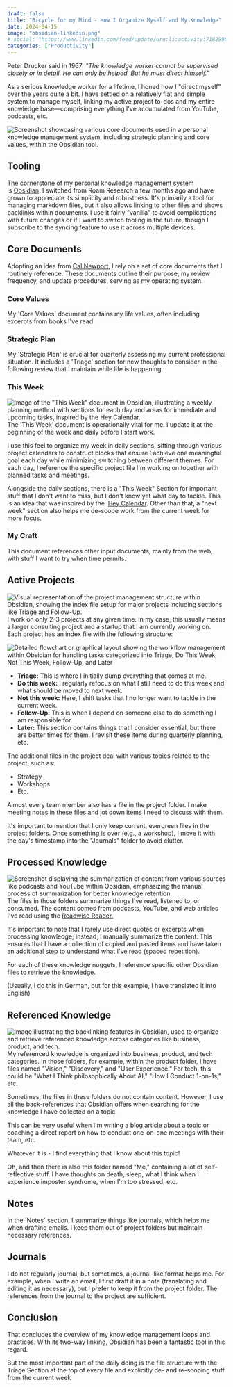 ```yaml
---
draft: false
title: "Bicycle for my Mind - How I Organize Myself and My Knowledge"
date: 2024-04-15
image: "obsidian-linkedin.png"
# social: "https://www.linkedin.com/feed/update/urn:li:activity:7182998963174658048/"
categories: ["Productivity"]
---
```


Peter Drucker said in 1967: _"The knowledge worker cannot be supervised closely or in detail. He can only be helped. But he must direct himself.”_

As a serious knowledge worker for a lifetime, I honed how I "direct myself" over the years quite a bit. I have settled on a relatively flat and simple system to manage myself, linking my active project to-dos and my entire knowledge base—comprising everything I've accumulated from YouTube, podcasts, etc.

![Screenshot showcasing various core documents used in a personal knowledge management system, including strategic planning and core values, within the Obsidian tool.](obsidian-documents.png)

## Tooling

The cornerstone of my personal knowledge management system is [Obsidian](https://obsidian.md/). I switched from Roam Research a few months ago and have grown to appreciate its simplicity and robustness. It's primarily a tool for managing markdown files, but it also allows linking to other files and shows backlinks within documents. I use it fairly "vanilla" to avoid complications with future changes or if I want to switch tooling in the future, though I subscribe to the syncing feature to use it across multiple devices.

## Core Documents

Adopting an idea from [Cal Newport](https://calnewport.com/), I rely on a set of core documents that I routinely reference. These documents outline their purpose, my review frequency, and update procedures, serving as my operating system.

### Core Values

My 'Core Values' document contains my life values, often including excerpts from books I've read.

### Strategic Plan

My 'Strategic Plan' is crucial for quarterly assessing my current professional situation. It includes a 'Triage' section for new thoughts to consider in the following review that I maintain while life is happening.

### This Week

![Image of the "This Week" document in Obsidian, illustrating a weekly planning method with sections for each day and areas for immediate and upcoming tasks, inspired by the Hey Calendar.](obsidian-thisweek.png)
The 'This Week' document is operationally vital for me. I update it at the beginning of the week and daily before I start work.

I use this feel to organize my week in daily sections, sifting through various project calendars to construct blocks that ensure I achieve one meaningful goal each day while minimizing switching between different themes. For each day, I reference the specific project file I'm working on together with planned tasks and meetings.

Alongside the daily sections, there is a "This Week" Section for important stuff that I don't want to miss, but I don't know yet what day to tackle. This is an idea that was inspired by the  [Hey Calendar](https://www.hey.com/calendar/). Other than that, a "next week" section also helps me de-scope work from the current week for more focus.

### My Craft

This document references other input documents, mainly from the web, with stuff I want to try when time permits.

## Active Projects

![Visual representation of the project management structure within Obsidian, showing the index file setup for major projects including sections like Triage and Follow-Up.](obsidian-project.png)
I work on only 2-3 projects at any given time. In my case, this usually means a larger consulting project and a startup that I am currently working on. Each project has an index file with the following structure:

![Detailed flowchart or graphical layout showing the workflow management within Obsidian for handling tasks categorized into Triage, Do This Week, Not This Week, Follow-Up, and Later](obsidian-flow.png)

- **Triage:** This is where I initially dump everything that comes at me.
- **Do this week:** I regularly refocus on what I still need to do this week and what should be moved to next week.
- **Not this week:** Here, I shift tasks that I no longer want to tackle in the current week.
- **Follow-Up:** This is when I depend on someone else to do something I am responsible for.
- **Later:** This section contains things that I consider essential, but there are better times for them. I revisit these items during quarterly planning, etc.

The additional files in the project deal with various topics related to the project, such as:

- Strategy
- Workshops
- Etc.

Almost every team member also has a file in the project folder. I make meeting notes in these files and jot down items I need to discuss with them.

It's important to mention that I only keep current, evergreen files in the project folders. Once something is over (e.g., a workshop), I move it with the day's timestamp into the "Journals" folder to avoid clutter.

## Processed Knowledge

![Screenshot displaying the summarization of content from various sources like podcasts and YouTube within Obsidian, emphasizing the manual process of summarization for better knowledge retention.](obsidian-read.png)
The files in those folders summarize things I've read, listened to, or consumed. The content comes from podcasts, YouTube, and web articles I've read using the [Readwise Reader.](https://readwise.io/read)

It's important to note that I rarely use direct quotes or excerpts when processing knowledge; instead, I manually summarize the content. This ensures that I have a collection of copied and pasted items and have taken an additional step to understand what I've read (spaced repetition).

For each of these knowledge nuggets, I reference specific other Obsidian files to retrieve the knowledge.

(Usually, I do this in German, but for this example, I have translated it into English)

## Referenced Knowledge

![Image illustrating the backlinking features in Obsidian, used to organize and retrieve referenced knowledge across categories like business, product, and tech.](obsidian-backlinks.png)
My referenced knowledge is organized into business, product, and tech categories. In those folders, for example, within the product folder, I have files named "Vision," "Discovery," and "User Experience." For tech, this could be "What I Think philosophically About AI," "How I Conduct 1-on-1s," etc.

Sometimes, the files in these folders do not contain content. However, I use all the back-references that Obsidian offers when searching for the knowledge I have collected on a topic.

This can be very useful when I'm writing a blog article about a topic or coaching a direct report on how to conduct one-on-one meetings with their team, etc.

Whatever it is - I find everything that I know about this topic!

Oh, and then there is also this folder named "Me," containing a lot of self-reflective stuff. I have thoughts on death, sleep, what I think when I experience imposter syndrome, when I'm too stressed, etc.

## Notes

In the 'Notes' section, I summarize things like journals, which helps me when drafting emails. I keep them out of project folders but maintain necessary references.

## Journals

I do not regularly journal, but sometimes, a journal-like format helps me. For example, when I write an email, I first draft it in a note (translating and editing it as necessary), but I prefer to keep it from the project folder. The references from the journal to the project are sufficient.

## Conclusion

That concludes the overview of my knowledge management loops and practices. With its two-way linking, Obsidian has been a fantastic tool in this regard.

But the most important part of the daily doing is the file structure with the Triage Section at the top of every file and explicitly de- and re-scoping stuff from the current week
